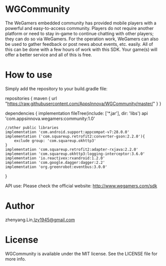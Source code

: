 # WGCommunity
The WeGamers embedded community has provided mobile players with a powerful and easy-to-access community. Players do not require another platform or need to stay in-game to continue chatting with other players; they can do so via WeGamers. For the operation work, WeGamers can also be used to gather feedback or post news about events, etc. easily. All of this can be done with a few hours of work with this SDK. Your game(s) will offer a better service and all of this is free.

# How to use

Simply add the repository to your build.gradle file:

repositories {
	maven {
        url "https://raw.githubusercontent.com/AppsInnova/WGCommunity/master/"
    }
}

dependencies {
	implementation fileTree(include: ['*.jar'], dir: 'libs')
	api 'com.appsinnova.wegamers:community:1.0'

    //other public libraries
    implementation 'com.android.support:appcompat-v7:28.0.0'
    implementation ('com.squareup.retrofit2:converter-gson:2.2.0'){
        exclude group: 'com.squareup.okhttp3'
    }
    implementation 'com.squareup.retrofit2:adapter-rxjava:2.2.0'
    implementation 'com.squareup.okhttp3:logging-interceptor:3.6.0'
    implementation 'io.reactivex:rxandroid:1.2.0'
    implementation 'com.google.dagger:dagger:2.2'
    implementation 'org.greenrobot:eventbus:3.0.0'
}

API use:
Please check the official website: http://www.wegamers.com/sdk

# Author
zhenyang.Lin,lzy1945@gmail.com

# License
WGCommunity is available under the MIT license. See the LICENSE file for more info.
